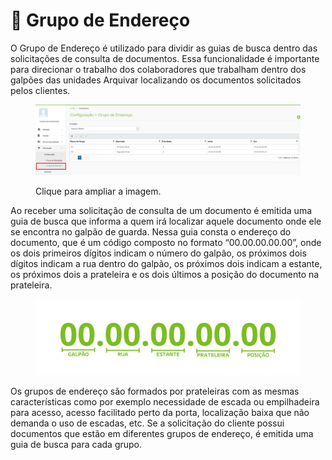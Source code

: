 # 🔹 Grupo de Endereço

O Grupo de Endereço é utilizado para dividir as guias de busca dentro das solicitações de consulta de documentos. Essa funcionalidade é importante para direcionar o trabalho dos colaboradores que trabalham dentro dos galpões das unidades Arquivar localizando os documentos solicitados pelos clientes.&#x20;

<figure><img src="../../.gitbook/assets/solicita03.png" alt=""><figcaption><p>Clique para ampliar a imagem.</p></figcaption></figure>

Ao receber uma solicitação de consulta de um documento é emitida uma guia de busca que informa a quem irá localizar aquele documento onde ele se encontra no galpão de guarda. Nessa guia consta o endereço do documento, que é um código composto no formato “00.00.00.00.00”, onde os dois primeiros dígitos indicam o número do galpão, os próximos dois dígitos indicam a rua dentro do galpão, os próximos dois indicam a estante, os próximos dois a prateleira e os dois últimos a posição do documento na prateleira. &#x20;

<figure><img src="../../.gitbook/assets/solicita04.png" alt=""><figcaption></figcaption></figure>

Os grupos de endereço são formados por prateleiras com as mesmas características como por exemplo necessidade de escada ou empilhadeira para acesso, acesso facilitado perto da porta, localização baixa que não demanda o uso de escadas, etc. Se a solicitação do cliente possui documentos que estão em diferentes grupos de endereço, é emitida uma guia de busca para cada grupo.&#x20;
